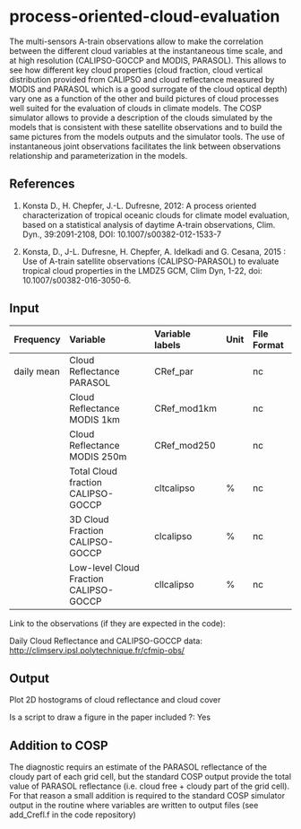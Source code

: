 # process-oriented-cloud-evaluation
The multi-sensors A-train observations allow to make the correlation between the different cloud variables at the instantaneous time scale, and at high resolution (CALIPSO-GOCCP and MODIS, PARASOL). This allows to see how different key cloud properties (cloud fraction, cloud vertical distribution provided from CALIPSO and cloud reflectance measured by MODIS and PARASOL which is a good surrogate of the cloud optical depth) vary one as a function of the other and build pictures of cloud processes well suited for the evaluation of clouds in climate models. The COSP simulator allows to provide a description of the clouds simulated by the models that is consistent with these satellite observations and to build the same pictures from the models outputs and the simulator tools. The use of instantaneous joint observations facilitates the link between observations relationship and parameterization in the models.


References
----------
1) Konsta D., H. Chepfer, J.-L. Dufresne, 2012: A process oriented characterization of tropical oceanic clouds for climate model evaluation, based on a statistical analysis of daytime A-train observations, Clim. Dyn., 39:2091-2108, DOI: 10.1007/s00382-012-1533-7

2) Konsta, D., J-L. Dufresne, H. Chepfer, A. Idelkadi and G. Cesana, 2015 : Use of A-train satellite observations (CALIPSO-PARASOL) to evaluate tropical cloud properties in the LMDZ5 GCM, Clim Dyn, 1-22, doi: 10.1007/s00382-016-3050-6. 



Input
----------

| Frequency | Variable | Variable labels | Unit | File Format |
|:----------|:-----------------------------|:-------------|:------|:------------|
| daily mean | Cloud Reflectance PARASOL | CRef_par    |    | nc
|  | Cloud Reflectance MODIS 1km  |  CRef_mod1km   |     | nc
|  | Cloud Reflectance MODIS 250m  |  CRef_mod250   |     | nc
|  | Total Cloud fraction CALIPSO-GOCCP | cltcalipso     |  %    | nc
|  | 3D Cloud Fraction CALIPSO-GOCCP  |  clcalipso    |  %    | nc
|  | Low-level Cloud Fraction CALIPSO-GOCCP  | cllcalipso     |  %   | nc


Link to the observations (if they are expected in the code):

Daily Cloud Reflectance and CALIPSO-GOCCP data: http://climserv.ipsl.polytechnique.fr/cfmip-obs/

Output
----------
Plot 2D hostograms of cloud reflectance and cloud cover

 
Is a script to draw a figure in the paper included ?: Yes

Addition to COSP 
----------
The diagnostic requirs an estimate of the PARASOL reflectance of the cloudy part of each grid cell, but the standard COSP output provide the total value of PARASOL reflectance (i.e. cloud free + cloudy part of the grid cell). For that reason a small addition is required to the standard COSP simulator output in the routine where variables are written to output files (see add_Crefl.f in the code repository)



